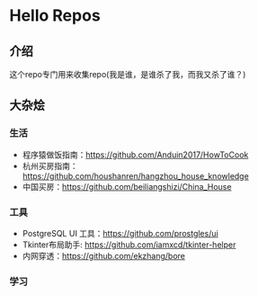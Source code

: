 # Hello Repos

## 介绍

这个repo专门用来收集repo(我是谁，是谁杀了我，而我又杀了谁？)

## 大杂烩


### 生活

+ 程序猿做饭指南：https://github.com/Anduin2017/HowToCook
+ 杭州买房指南：https://github.com/houshanren/hangzhou_house_knowledge
+ 中国买房：https://github.com/beiliangshizi/China_House

### 工具

+ PostgreSQL UI 工具：https://github.com/prostgles/ui
+ Tkinter布局助手: https://github.com/iamxcd/tkinter-helper
+ 内网穿透：https://github.com/ekzhang/bore

### 学习

